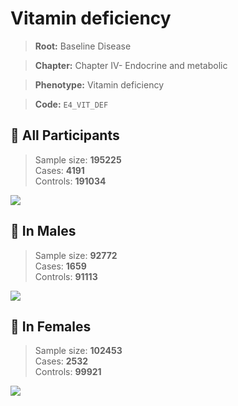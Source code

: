 # Vitamin deficiency

> **Root:** Baseline Disease  

> **Chapter:** Chapter IV- Endocrine and metabolic  

> **Phenotype:** Vitamin deficiency  

> **Code:** `E4_VIT_DEF`

## 🧪 All Participants  
> Sample size: **195225**  
> Cases: **4191**  
> Controls: **191034**
<img src="/Disease/Figures/ALL/Incidence/E4_VIT_DEF.png"/>
<CsvTable src="/Disease_Data/ALL/Incidence/COX_E4_VIT_DEF.csv" label="🔍 View full results" />

## 👨 In Males  
> Sample size: **92772**  
> Cases: **1659**  
> Controls: **91113**
<img src="/Disease/Figures/Male/Incidence/E4_VIT_DEF.png"/>
<CsvTable src="/Disease_Data/Male/Incidence/COX_E4_VIT_DEF.csv" label="🔍 View full results" />

## 👩 In Females  
> Sample size: **102453**  
> Cases: **2532**  
> Controls: **99921**
<img src="/Disease/Figures/Female/Incidence/E4_VIT_DEF.png"/>
<CsvTable src="/Disease_Data/Female/Incidence/COX_E4_VIT_DEF.csv" label="🔍 View full results" />

